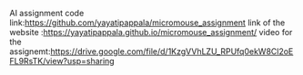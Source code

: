 AI assignment
code link:https://github.com/yayatipappala/micromouse_assignment
link of the website :https://yayatipappala.github.io/micromouse_assignment/
video for the assignemt:https://drive.google.com/file/d/1KzgVVhLZU_RPUfq0ekW8Cl2oEFL9RsTK/view?usp=sharing
